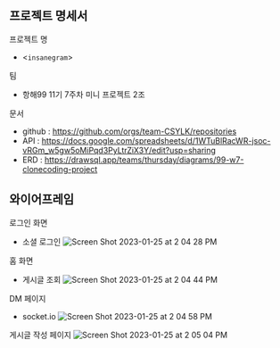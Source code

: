 ## 프로젝트 명세서

프로젝트 명
- <`insanegram`>

팀
- 항해99 11기 7주차 미니 프로젝트 2조

문서
- github : https://github.com/orgs/team-CSYLK/repositories
- API  : https://docs.google.com/spreadsheets/d/1WTuBlRacWR-jsoc-vRGm_w5gw5oMiPqd3PyLtrZiX3Y/edit?usp=sharing
- ERD : https://drawsql.app/teams/thursday/diagrams/99-w7-clonecoding-project

## 와이어프레임

로그인 화면
- 소셜 로그인
![Screen Shot 2023-01-25 at 2 04 28 PM](https://user-images.githubusercontent.com/87453411/214485224-afbf28da-c00e-417c-ad5c-8ab2b3f99964.jpg)

홈 화면
- 게시글 조회
![Screen Shot 2023-01-25 at 2 04 44 PM](https://user-images.githubusercontent.com/87453411/214485226-cd0f0302-cdb5-4574-9557-0a90804e0cf2.jpg)

DM 페이지
- socket.io
![Screen Shot 2023-01-25 at 2 04 58 PM](https://user-images.githubusercontent.com/87453411/214485229-d165634e-8245-412c-99a0-9d385c1fab20.jpg)

게시글 작성 페이지
![Screen Shot 2023-01-25 at 2 05 04 PM](https://user-images.githubusercontent.com/87453411/214485230-91656ef8-23b6-4009-ba3b-b745f1cf2137.jpg)
	

